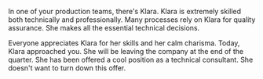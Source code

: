 In one of your production teams, there's Klara. Klara is extremely skilled both technically and professionally. Many processes rely on Klara for quality assurance. She makes all the essential technical decisions.

Everyone appreciates Klara for her skills and her calm charisma. Today, Klara approached you. She will be leaving the company at the end of the quarter. She has been offered a cool position as a technical consultant. She doesn't want to turn down this offer.
